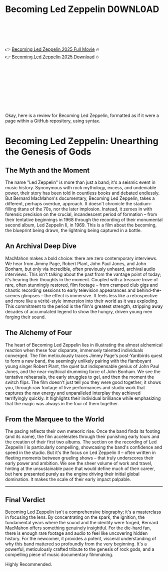 # Becoming Led Zeppelin D0WNL0AD

<br><br><br><br>


👉 <a href="https://Christopher-kaltnelnicon1970.github.io/yyyqubweol/">Becoming Led Zeppelin 2025 Full Movie</a> 🔥
<br>
👉 <a href="https://Christopher-kaltnelnicon1970.github.io/yyyqubweol/">Becoming Led Zeppelin 2025 Download</a> 🔥


<br><br><br><br><br><br><br><br>


Okay, here is a review for Becoming Led Zeppelin, formatted as if it were a page within a GitHub repository, using  syntax.


# Becoming Led Zeppelin: Unearthing the Genesis of Gods

## The Myth and the Moment

The name "Led Zeppelin" is more than just a band; it's a seismic event in music history. Synonymous with rock mythology, excess, and undeniable power, their story has been told in countless books and debated endlessly. But Bernard MacMahon's documentary, Becoming Led Zeppelin, takes a different, perhaps overdue, approach. It doesn't chronicle the stadium-filling titans of the 70s, nor the later implosion. Instead, it zeroes in with forensic precision on the crucial, incandescent period of formation – from their tentative beginnings in 1968 through the recording of their monumental second album, Led Zeppelin II, in 1969. This is a film about the becoming, the blueprint being drawn, the lightning being captured in a bottle.

## An Archival Deep Dive

MacMahon makes a bold choice: there are zero contemporary interviews. We hear from Jimmy Page, Robert Plant, John Paul Jones, and John Bonham, but only via incredible, often previously unheard, archival audio interviews. This isn't talking about the past from the vantage point of today; it's hearing their thoughts in the moment. Coupled with a treasure trove of rare, often stunningly restored, film footage – from cramped club gigs and chaotic recording sessions to early television appearances and behind-the-scenes glimpses – the effect is immersive. It feels less like a retrospective and more like a vérité-style immersion into their world as it was exploding. This commitment to the period is the film's greatest strength, stripping away decades of accumulated legend to show the hungry, driven young men forging their sound.

## The Alchemy of Four

The heart of Becoming Led Zeppelin lies in illustrating the almost alchemical reaction when these four disparate, immensely talented individuals converged. The film meticulously traces Jimmy Page's post-Yardbirds quest to form a new band, the seemingly unlikely pairing with the flamboyant young singer Robert Plant, the quiet but indispensable genius of John Paul Jones, and the near-mythical drumming force of John Bonham. We see the tentative rehearsals, the early struggles to gel, and then the moment the switch flips. The film doesn't just tell you they were good together; it shows you, through raw footage of live performances and studio work that captures the raw energy and unparalleled interplay they achieved terrifyingly quickly. It highlights their individual brilliance while emphasizing that the magic was always in the four of them together.

## From the Marquee to the World

The pacing reflects their own meteoric rise. Once the band finds its footing (and its name), the film accelerates through their punishing early tours and the creation of their first two albums. The section on the recording of Led Zeppelin I is particularly compelling, showcasing the band's confidence and speed in the studio. But it's the focus on Led Zeppelin II – often written in fleeting moments between grueling shows – that truly underscores their early power and ambition. We see the sheer volume of work and travel, hinting at the unsustainable pace that would define much of their career, but here presented purely as the engine driving their initial global domination. It makes the scale of their early impact palpable.

---

## Final Verdict

Becoming Led Zeppelin isn't a comprehensive biography; it's a masterclass in focusing the lens. By concentrating on the spark, the ignition, the fundamental years where the sound and the identity were forged, Bernard MacMahon offers something genuinely insightful. For the die-hard fan, there is enough rare footage and audio to feel like uncovering hidden history. For the newcomer, it provides a potent, visceral understanding of why this band mattered so profoundly from the very beginning. It's a powerful, meticulously crafted tribute to the genesis of rock gods, and a compelling piece of music documentary filmmaking.

Highly Recommended.


